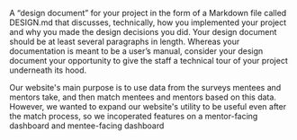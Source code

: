 A “design document” for your project in the form of a Markdown file called DESIGN.md that discusses, technically, how you implemented your project and why you made the design decisions you did. Your design document should be at least several paragraphs in length. Whereas your documentation is meant to be a user’s manual, consider your design document your opportunity to give the staff a technical tour of your project underneath its hood.

Our website's main purpose is to use data from the surveys mentees and mentors take, and then match mentees and mentors based on this data. However, we wanted to expand our website's utility to be useful even after the match process, so we incoperated features on a mentor-facing dashboard and mentee-facing dashboard

